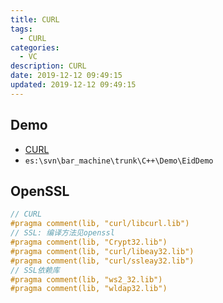 ```yaml
---
title: CURL
tags: 
  - CURL
categories: 
  - VC
description: CURL
date: 2019-12-12 09:49:15
updated: 2019-12-12 09:49:15
---
```


## Demo

+ [CURL](https://github.com/fxliu/VCDemo/tree/master/NET/CUrl)
+ `es:\svn\bar_machine\trunk\C++\Demo\EidDemo`

## OpenSSL

```C++
// CURL
#pragma comment(lib, "curl/libcurl.lib")
// SSL: 编译方法见openssl
#pragma comment(lib, "Crypt32.lib")
#pragma comment(lib, "curl/libeay32.lib")
#pragma comment(lib, "curl/ssleay32.lib")
// SSL依赖库
#pragma comment(lib, "ws2_32.lib")
#pragma comment(lib, "wldap32.lib")
```
